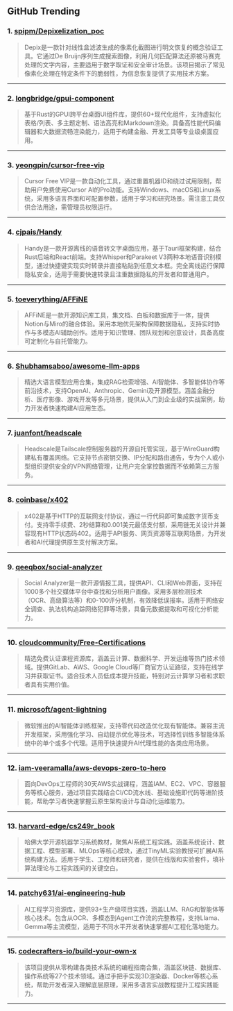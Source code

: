 ## GitHub Trending


### 1. [spipm/Depixelization_poc](https://github.com/spipm/Depixelization_poc)
> Depix是一款针对线性盒滤波生成的像素化截图进行明文恢复的概念验证工具。它通过De Bruijn序列生成搜索图像，利用几何匹配算法还原被马赛克处理的文字内容，主要适用于数字取证和安全审计场景。该项目揭示了常见像素化处理在特定条件下的脆弱性，为信息恢复提供了实用技术方案。
---

### 2. [longbridge/gpui-component](https://github.com/longbridge/gpui-component)
> 基于Rust的GPUI跨平台桌面UI组件库，提供60+现代化组件，支持虚拟化表格/列表、多主题定制、语法高亮和Markdown渲染。具备高性能代码编辑器和大数据流畅渲染能力，适用于构建金融、开发工具等专业级桌面应用。
---

### 3. [yeongpin/cursor-free-vip](https://github.com/yeongpin/cursor-free-vip)
> Cursor Free VIP是一款自动化工具，通过重置机器ID和绕过试用限制，帮助用户免费使用Cursor AI的Pro功能。支持Windows、macOS和Linux系统，采用多语言界面和可配置参数，适用于学习和研究场景。需注意工具仅供合法用途，需管理员权限运行。
---

### 4. [cjpais/Handy](https://github.com/cjpais/Handy)
> Handy是一款开源离线的语音转文字桌面应用，基于Tauri框架构建，结合Rust后端和React前端。支持Whisper和Parakeet V3两种本地语音识别模型，通过快捷键实现实时转录并直接粘贴到任意文本框。完全离线运行保障隐私安全，适用于需要快速转录且注重数据隐私的开发者和普通用户。
---

### 5. [toeverything/AFFiNE](https://github.com/toeverything/AFFiNE)
> AFFiNE是一款开源知识库工具，集文档、白板和数据库于一体，提供Notion与Miro的融合体验。采用本地优先架构保障数据隐私，支持实时协作与多模态AI辅助创作。适用于知识管理、团队规划和创意设计，具备高度可定制化与自托管能力。
---

### 6. [Shubhamsaboo/awesome-llm-apps](https://github.com/Shubhamsaboo/awesome-llm-apps)
> 精选大语言模型应用合集，集成RAG检索增强、AI智能体、多智能体协作等前沿技术，支持OpenAI、Anthropic、Gemini及开源模型。涵盖金融分析、医疗影像、游戏开发等多元场景，提供从入门到企业级的实战案例，助力开发者快速构建AI应用生态。
---

### 7. [juanfont/headscale](https://github.com/juanfont/headscale)
> Headscale是Tailscale控制服务器的开源自托管实现，基于WireGuard构建私有覆盖网络。它支持节点密钥交换、IP分配和路由通告，专为个人或小型组织提供安全的VPN网络管理，让用户完全掌控数据而不依赖第三方服务。
---

### 8. [coinbase/x402](https://github.com/coinbase/x402)
> x402是基于HTTP的互联网支付协议，通过一行代码即可集成数字货币支付。支持零手续费、2秒结算和0.001美元最低支付额，采用链无关设计并兼容现有HTTP状态码402。适用于API服务、网页资源等互联网场景，为开发者和AI代理提供原生支付解决方案。
---

### 9. [qeeqbox/social-analyzer](https://github.com/qeeqbox/social-analyzer)
> Social Analyzer是一款开源情报工具，提供API、CLI和Web界面，支持在1000多个社交媒体平台中查找和分析用户画像。采用多层检测技术（OCR、高级算法等）和0-100评分机制，有效降低误报率。适用于网络安全调查、执法机构追踪网络犯罪等场景，具备元数据提取和可视化分析能力。
---

### 10. [cloudcommunity/Free-Certifications](https://github.com/cloudcommunity/Free-Certifications)
> 精选免费认证课程资源库，涵盖云计算、数据科学、开发运维等热门技术领域。提供GitLab、AWS、Google Cloud等厂商官方认证路径，支持在线学习并获取证书。适合技术人员低成本提升技能，特别对云计算学习者和求职者具有实用价值。
---

### 11. [microsoft/agent-lightning](https://github.com/microsoft/agent-lightning)
> 微软推出的AI智能体训练框架，支持零代码改造优化现有智能体。兼容主流开发框架，采用强化学习、自动提示优化等技术，可选择性训练多智能体系统中的单个或多个代理。适用于快速提升AI代理性能的各类应用场景。
---

### 12. [iam-veeramalla/aws-devops-zero-to-hero](https://github.com/iam-veeramalla/aws-devops-zero-to-hero)
> 面向DevOps工程师的30天AWS实战课程，涵盖IAM、EC2、VPC、容器服务等核心服务，通过项目实践结合CI/CD流水线、基础设施即代码等进阶技能，帮助学习者快速掌握云原生架构设计与自动化运维能力。
---

### 13. [harvard-edge/cs249r_book](https://github.com/harvard-edge/cs249r_book)
> 哈佛大学开源机器学习系统教材，聚焦AI系统工程实践。涵盖系统设计、数据工程、模型部署、MLOps等核心模块，通过TinyML实验教授可扩展AI系统构建方法。适用于学生、工程师和研究者，提供在线版和实验套件，填补算法理论与工程实践间的关键空白。
---

### 14. [patchy631/ai-engineering-hub](https://github.com/patchy631/ai-engineering-hub)
> AI工程学习资源库，提供93+生产级项目实践，涵盖LLM、RAG和智能体等核心技术。包含从OCR、多模态到Agent工作流的完整教程，支持Llama、Gemma等主流模型，适用于不同水平开发者快速掌握AI工程化落地能力。
---

### 15. [codecrafters-io/build-your-own-x](https://github.com/codecrafters-io/build-your-own-x)
> 该项目提供从零构建各类技术系统的编程指南合集，涵盖区块链、数据库、操作系统等27个技术领域。通过手把手实现3D渲染器、Docker等核心系统，帮助开发者深入理解底层原理，采用多语言实战教程提升工程实践能力。
---
